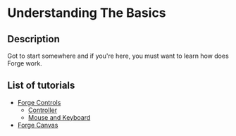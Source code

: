 # Understanding The Basics

## Description

Got to start somewhere and if you're here, you must want to learn how does Forge work.

## List of tutorials

* [Forge Controls](forge-controls/README.md)
  * [Controller](forge-controls/controller.md)
  * [Mouse and Keyboard](forge-controls/mouse-and-keyboard.md)
* [Forge Canvas](forge-canvas.md)
